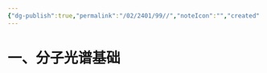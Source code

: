 ```yaml
---
{"dg-publish":true,"permalink":"/02/2401/99//","noteIcon":"","created":"2025-01-31T00:35","updated":"2025-07-01T13:38"}
---
```


# 一、分子光谱基础
